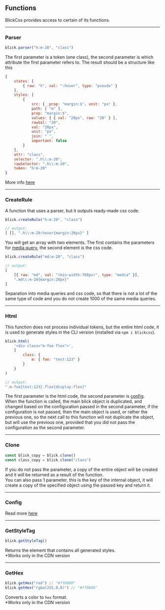 ## Functions


BlickCss provides access to certain of its functions.


---
### Parser

```js
blick.parser("h:m-20", "class")
```

The first parameter is a token (one class), the second parameter is which attribute the first parameter refers to. The result should be a structure like this

```js
{
    states: [
        { raw: "h", val: ":hover", type: "pseudo" }
    ],
    styles: [
        {
            src: { _prop: "margin:$", unit: "px" },
            path: [ "m" ],
            prop: "margin:$",
            values: [ { val: "20px", raw: "20" } ],
            rawVal: "20",
            val: "20px",
            unit: "px",
            join: " ",
            important: false
        }
    ],
    attr: "class",
    selector: ".h\\:m-20",
    rawSelector: ".h\\:m-20",
    token: "h:m-20"
}
```
More info [here](./parser.md)


---
### CreateRule

A function that uses a parser, but it outputs ready-made css code.

```js
blick.createRule("h:m-20", "class")

// output:
[ [], ".h\\:m-20:hover{margin:20px}" ]
```

You will get an array with two elements. The first contains the parameters for [media query](./media-query.md), the second element is the css code.

```js
blick.createRule("md:m-20", "class")

// output:
[
    [{ raw: "md", val: "(min-width:768px)", type: "media" }],
    ".md\\:m-20{margin:20px}"
]
```

Separation into media queries and css code, so that there is not a lot of the same type of code and you do not create 1000 of the same media queries.

---
### Html

This function does not process individual tokens, but the entire html code, it is used to generate styles in the CLI version (installed via `npm i blickcss`).

```js
blick.html(
    '<div class="m-foo flex">',
    {
        class: {
            m: { foo: "test:123" }
        }
    }
)

// output:
".m-foo{test:123}.flex{display:flex}"
```

The first parameter is the html code, the second parameter is [config](./config.md).  
When the function is called, the main blick object is duplicated, and changed based on the configuration passed in the second parameter, if the configuration is not passed, then the main object is used, or rather the previous one, so the next call to this function will not duplicate the object, but will use the previous one, provided that you did not pass the configuration as the second parameter.

---
### Clone

```js
const blick_copy = blick.clone()
const class_copy = blick.clone("class")
```

If you do not pass the parameter, a copy of the entire object will be created and it will be returned as a result of the function.    
You can also pass 1 parameter, this is the key of the internal object, it will create a copy of the specified object using the passed key and return it.


---
### Config

Read more [here](./config.md)


---
### GetStyleTag

```js
blick.getStyleTag()
```
Returns the element that contains all generated styles.  
*Works only in the CDN version

---
### GetHex

```js
blick.getHex("red") // "#ff0000"
blick.getHex("rgba(255,0,0)") // "#ff0000"
```

Converts a color to `hex` format.  
*Works only in the CDN version


